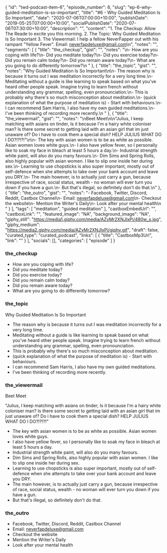 {
	"id": "twd-podcast-item-6",
	"episode_number": 6,
	"slug": "ep-6-why-guided-meditation-is-so-important",
	"title": "#6 - Why Guided Meditation Is So Important",
	"date": "2020-07-06T07:00:00+10:00",
	"publishDate": "2019-05-25T07:00:00+10:00",
	"socialPublishDate": "2020-07-06T07:30:00+10:00",
	"description": "",
	"content": "1. The Checkup: Allow The Reade to excite you this morning. 2. The Topic: Why Guided Meditation Is So Important 3. The Viewermail: I help a fellow NeverFapper out with his rampant \"Yellow Fever\". Email: neverfapdeluxe@gmail.com\n",
	"notes": "",
	"segments": [
		{
			"title": "the_checkup",
			"gist": "",
			"notes": "\n- How are you coping with life?\n- Did you meditate today?\n- Did you exercise today?\n- Did you remain calm today?\n- Did you remain aware today?\n- What are you going to do differently tomorrow?\n      "
		},
		{
			"title": "the_topic",
			"gist": "",
			"notes": "Why Guided Meditation Is So Important\n\n- The reason why is because it turns out I was meditation incorrectly for a very long time.\n- Meditating without a guide is like learning to speak based on what you've heard other people speak. Imagine trying to learn french without understanding any grammar, spelling, even pronounciation.\n- This is probably why there's so much misconception about meditation.\n- (quick explanation of what the purpose of meditation is) - Start with behaviours.\n- I can recommend Sam Harris, I also have my own guided meditations.\n- I've been thinking of recording more recently.\n      "
		},
		{
			"title": "the_viewermail",
			"gist": "",
			"notes": "\nBeet Meet\n\n\"Julius, I keep matching with asians on tinder, Is it because I'm a hairy white coloniser man? Is there some secret to getting laid with an asian girl that im just unaware of? Do i have to cook them a special dish? HELP JULIUS WHAT DO I DO?!?!?!\"\n\n- The key with asian women is to be as white as possible. Asian women loves white guys.\n- I also have yellow fever, so I personally like to soak my face in bleach at least 5 hours a day.\n- Industrial strength white paint, will also do you many favours.\n- Dim Sims and Spring Rolls, also highly popular with asian women. I like to slip one inside her during sex.\n- Learning to use chopsticks is also super important, mostly out of self-defence when she attempts to take over your bank account and leave you DRY.\n- The main however, is to actually just carry a gun, because irrespective of race, social status, wealth - no woman will ever turn you down if you have a gun.\n- But that's illegal, so definitely don't do that.\n"
		},
		{
			"title": "the_outro",
			"gist": "",
			"notes": "- Facebook, Twitter, Discord, Reddit, Castbox Channel\n- Email: neverfapdeluxe@gmail.com\n- Checkout the website\n- Mention the Writer's Daily\n- Look after your mental health\n      "
		}
	],
	"tags": [
		"meditation",
		"guided meditation"
	],
	"castboxEmbedUrl": "",
	"castboxLink": "",
	"featured_image": "NA",
	"background_image": "NA",
	"giphy_still": "https://media1.giphy.com/media/AZvMr2XNJIxPi/480w_s.jpg",
	"giphy_medium": "https://media2.giphy.com/media/AZvMr2XNJIxPi/giphy.gif",
	"draft": false,
	"curated_type": "curated_podcast",
	"links": [
		{
			"title": "CastboxMp3Url",
			"link": ""
		}
	],
	"socials": [],
	"categories": [
		"episode"
	]
}

### the_checkup


- How are you coping with life?
- Did you meditate today?
- Did you exercise today?
- Did you remain calm today?
- Did you remain aware today?
- What are you going to do differently tomorrow?
      
### the_topic

Why Guided Meditation Is So Important

- The reason why is because it turns out I was meditation incorrectly for a very long time.
- Meditating without a guide is like learning to speak based on what you've heard other people speak. Imagine trying to learn french without understanding any grammar, spelling, even pronounciation.
- This is probably why there's so much misconception about meditation.
- (quick explanation of what the purpose of meditation is) - Start with behaviours.
- I can recommend Sam Harris, I also have my own guided meditations.
- I've been thinking of recording more recently.
      
### the_viewermail


Beet Meet

"Julius, I keep matching with asians on tinder, Is it because I'm a hairy white coloniser man? Is there some secret to getting laid with an asian girl that im just unaware of? Do i have to cook them a special dish? HELP JULIUS WHAT DO I DO?!?!?!"

- The key with asian women is to be as white as possible. Asian women loves white guys.
- I also have yellow fever, so I personally like to soak my face in bleach at least 5 hours a day.
- Industrial strength white paint, will also do you many favours.
- Dim Sims and Spring Rolls, also highly popular with asian women. I like to slip one inside her during sex.
- Learning to use chopsticks is also super important, mostly out of self-defence when she attempts to take over your bank account and leave you DRY.
- The main however, is to actually just carry a gun, because irrespective of race, social status, wealth - no woman will ever turn you down if you have a gun.
- But that's illegal, so definitely don't do that.

### the_outro

- Facebook, Twitter, Discord, Reddit, Castbox Channel
- Email: neverfapdeluxe@gmail.com
- Checkout the website
- Mention the Writer's Daily
- Look after your mental health
      
